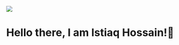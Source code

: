 [![](https://visitcount.itsvg.in/api?id=istiaqhossain&label=Profile%20Views&color=0&icon=0&pretty=true)](https://visitcount.itsvg.in)

# Hello there, I am Istiaq Hossain!👋
